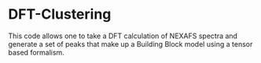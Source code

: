 # DFT-Clustering
This code allows one to take a DFT calculation of NEXAFS spectra and generate a set of peaks that make up a Building Block model using a tensor based formalism.
